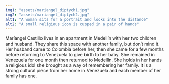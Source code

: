 ```yaml
---
img1: "assets/mariangel_diptych1.jpg"
img2: "assets/mariangel_diptych2.jpg"
alt1: "A woman sits for a portrait and looks into the distance"
alt2: "A small religious icon is cusped in a pair of hands" 
---
```


Maríangel Castillo lives in an apartment in Medellín with her two children and husband. They share this space with another family, but don’t mind it. Her husband came to Colombia before her, then she came for a few months before returning to Venezuela to give birth to her baby. She remained in Venezuela for one month then returned to Medellín. She holds in her hands a religious idol she brought as a way of remembering her family. It is a strong cultural piece from her home in Venezuela and each member of her family has one.
